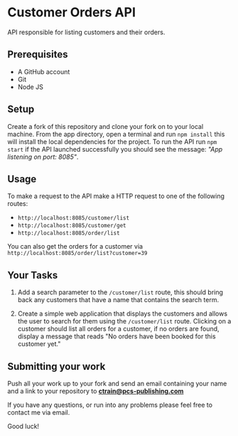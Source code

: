 # Customer Orders API
API responsible for listing customers and their orders.

## Prerequisites
* A GitHub account
* Git
* Node JS

## Setup
Create a fork of this repository and clone your fork on to your local machine. From the app directory, open a terminal and run `npm install` this will install the local dependencies for the project. To run the API run `npm start` if the API launched successfully you should see the message: *"App listening on port: 8085"*.

## Usage
To make a request to the API make a HTTP request to one of the following routes:

* `http://localhost:8085/customer/list`
* `http://localhost:8085/customer/get` 
* `http://localhost:8085/order/list`

You can also get the orders for a customer via `http://localhost:8085/order/list?customer=39`

## Your Tasks

1. Add a search parameter to the `/customer/list` route, this should bring back any customers that have a name that contains the search term.

2. Create a simple web application that displays the customers and allows the user to search for them using the `/customer/list` route. Clicking on a customer should list all orders for a customer, if no orders are found, display a message that reads "No orders have been booked for this customer yet."

## Submitting your work

Push all your work up to your fork and send an email containing your name and a link to your repository to **ctrain@pcs-publishing.com**

If you have any questions, or run into any problems please feel free to contact me via email.

Good luck!
